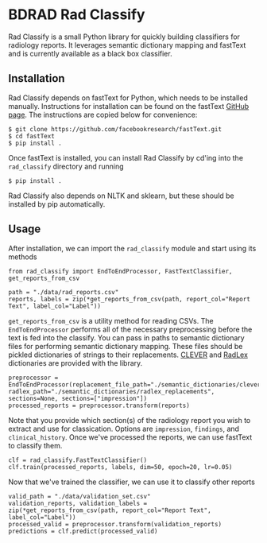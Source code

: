 # BDRAD Rad Classify
Rad Classify is a small Python library for quickly building classifiers for radiology reports. It leverages semantic dictionary mapping and fastText and is currently available as a black box classifier.

## Installation
Rad Classify depends on fastText for Python, which needs to be installed manually. Instructions for installation can be found on the fastText [GitHub page](https://github.com/facebookresearch/fastText#building-fasttext-for-python). The instructions are copied below for convenience:
```
$ git clone https://github.com/facebookresearch/fastText.git
$ cd fastText
$ pip install .
```
Once fastText is installed, you can install Rad Classify by cd'ing into the `rad_classify` directory and running
```
$ pip install .
```
Rad Classify also depends on NLTK and sklearn, but these should be installed by pip automatically.

## Usage
After installation, we can import the `rad_classify` module and start using its methods
```
from rad_classify import EndToEndProcessor, FastTextClassifier, get_reports_from_csv

path = "./data/rad_reports.csv"
reports, labels = zip(*get_reports_from_csv(path, report_col="Report Text", label_col="Label"))
```
`get_reports_from_csv` is a utility method for reading CSVs. The `EndToEndProcessor` performs all of the necessary preprocessing before the text is fed into the classify. You can pass in paths to semantic dictionary files for performing semantic dictionary mapping. These files should be pickled dictionaries of strings to their replacements. [CLEVER](https://github.com/stamang/CLEVER) and [RadLex](http://radlex.org/) dictionaries are provided with the library.
```
preprocessor = EndToEndProcessor(replacement_file_path="./semantic_dictionaries/clever_replacements", radlex_path="./semantic_dictionaries/radlex_replacements", sections=None, sections=["impression"])
processed_reports = preprocessor.transform(reports)
```
Note that you provide which section(s) of the radiology report you wish to extract and use for classication. Options are `impression`, `findings`, and `clinical_history`. Once we've processed the reports, we can use fastText to classify them.
```
clf = rad_classify.FastTextClassifier()
clf.train(processed_reports, labels, dim=50, epoch=20, lr=0.05)
```
Now that we've trained the classifier, we can use it to classify other reports
```
valid_path = "./data/validation_set.csv"
validation_reports, validation_labels = zip(*get_reports_from_csv(path, report_col="Report Text", label_col="Label"))
processed_valid = preprocessor.transform(validation_reports)
predictions = clf.predict(processed_valid)
```

